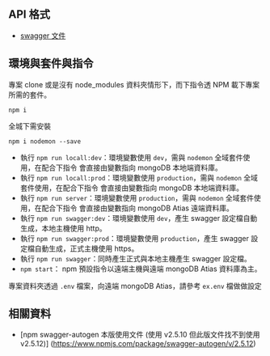 
## API 格式

- [swagger 文件](https://damp-plateau-24758.herokuapp.com/api-doc/)


## 環境與套件與指令

專案 clone 或是沒有 node_modules 資料夾情形下，而下指令透 NPM 載下專案所需的套件。
```
npm i
```
全城下需安裝 
```
npm i nodemon --save
```

- 執行 `npm run locall:dev`：環境變數使用 `dev`，需與 `nodemon` 全域套件使用，在配合下指令 會直接由變數指向 mongoDB 本地端資料庫。
- 執行 `npm run locall:prod`：環境變數使用 `production`，需與 `nodemon` 全域套件使用，在配合下指令 會直接由變數指向 mongoDB 本地端資料庫。
- 執行 `npm run server`：環境變數使用 `production`，需與 `nodemon` 全域套件使用，在配合下指令 會直接由變數指向 mongoDB Atias 遠端資料庫。
- 執行 `npm run swagger:dev`：環境變數使用 `dev`，產生 swagger 設定檔自動生成，本地主機使用 http。
- 執行 `npm run swagger:prod`：環境變數使用 `production`，產生 swagger 設定檔自動生成，正式主機使用 https。
- 執行 `npm run swagger`：同時產生正式與本地主機產生 swagger 設定檔。
- `npm start`： npm 預設指令以遠端主機與遠端 mongoDB Atias 資料庫為主。

專案資料夾透過 `.env` 檔案，向遠端 mongoDB Atias，請參考 `ex.env` 檔做做設定


## 相關資料
- [npm swagger-autogen 本版使用文件 (使用 v2.5.10 但此版文件找不到使用 v2.5.12)] (https://www.npmjs.com/package/swagger-autogen/v/2.5.12)
